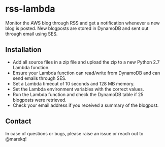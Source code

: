 rss-lambda
==========

Monitor the AWS blog through RSS and get a notification whenever a new blog is posted. New blogposts are stored in DynamoDB and sent out through email using SES.

Installation
------------

- Add all source files in a zip file and upload the zip to a new Python 2.7 Lambda function. 
- Ensure your Lambda function can read/write from DynamoDB and can send emails through SES.
- Set a Lambda timeout of 10 seconds and 128 MB memory.
- Set the Lambda environment variables with the correct values.
- Run the Lambda function and check the DynamoDB table if 25 blogposts were retrieved. 
- Check your email address if you received a summary of the blogpost.

Contact
-------

In case of questions or bugs, please raise an issue or reach out to @marekq!
